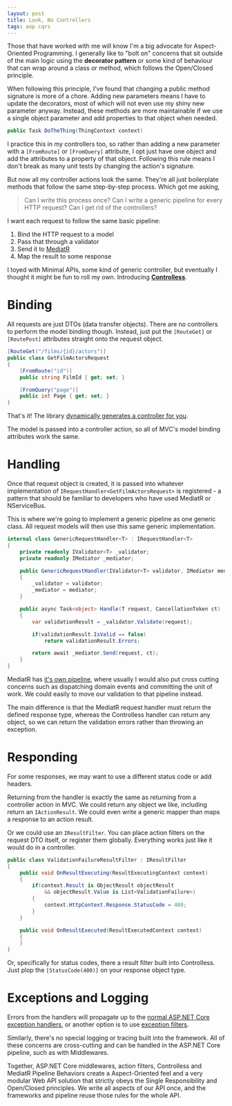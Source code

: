 ```yaml
---
layout: post
title: Look, No Controllers
tags: aop cqrs
---
```


Those that have worked with me will know I'm a big advocate for Aspect-Oriented Programming. I generally like to "bolt on" concerns that sit outside of the main logic using the **decorator pattern** or some kind of behaviour that can wrap around a class or method, which follows the Open/Closed principle.

When following this principle, I've found that changing a public method signature is more of a chore. Adding new parameters means I have to update the decorators, most of which will not even use my shiny new parameter anyway. Instead, these methods are more maintainable if we use a single object parameter and add properties to that object when needed.

```csharp
public Task DoTheThing(ThingContext context)
```

I practice this in my controllers too, so rather than adding a new parameter with a `[FromRoute]` or `[FromQuery]` attribute, I opt just have one object and add the attributes to a property of that object. Following this rule means I don't break as many unit tests by changing the action's signature.

But now all my controller actions look the same. They're all just boilerplate methods that follow the same step-by-step process. Which got me asking,
> Can I write this process once? Can I write a generic pipeline for every HTTP request? Can I get rid of the controllers?

I want each request to follow the same basic pipeline:
1. Bind the HTTP request to a model
2. Pass that through a validator
3. Send it to [MediatR](https://github.com/jbogard/MediatR)
4. Map the result to some response

I toyed with Minimal APIs, some kind of generic controller, but eventually I thought it might be fun to roll my own. Introducing **[Controlless](https://github.com/connellsharp/Controlless)**.

# Binding

All requests are just DTOs (data transfer objects). There are no controllers to perform the model binding though. Instead, just put the `[RouteGet]` or `[RoutePost]` attributes straight onto the request object.

```csharp
[RouteGet("/films/{id}/actors")]
public class GetFilmActorsRequest
{
    [FromRoute("id")]
    public string FilmId { get; set; }

    [FromQuery("page")]
    public int Page { get; set; }
}
```

That's it! The library [dynamically generates a controller for you](https://www.strathweb.com/2018/04/generic-and-dynamically-generated-controllers-in-asp-net-core-mvc/).

The model is passed into a controller action, so all of MVC's model binding attributes work the same.

# Handling

Once that request object is created, it is passed into whatever implementation of `IRequestHandler<GetFilmActorsRequest>` is registered - a pattern that should be familiar to developers who have used MediatR or NServiceBus.

This is where we're going to implement a generic pipeline as one generic class. All request models will then use this same generic implementation.

```csharp
internal class GenericRequestHandler<T> : IRequestHandler<T>
{
    private readonly IValidator<T> _validator;
    private readonly IMediator _mediator;

    public GenericRequestHandler(IValidator<T> validator, IMediator mediator)
    {
        _validator = validator;
        _mediator = mediator;
    }

    public async Task<object> Handle(T request, CancellationToken ct)
    {
        var validationResult = _validator.Validate(request);

        if(validationResult.IsValid == false)
            return validationResult.Errors;

        return await _mediator.Send(request, ct);
    }
}
```

MediatR has [it's own pipeline](https://lostechies.com/jimmybogard/2014/09/09/tackling-cross-cutting-concerns-with-a-mediator-pipeline/), where usually I would also put cross cutting concerns such as dispatching domain events and committing the unit of work. We could easily to move our validation to that pipeline instead.

The main difference is that the MediatR request handler must return the defined response type, whereas the Controlless handler can return any object, so we can return the validation errors rather than throwing an exception.

# Responding

For some responses, we may want to use a different status code or add headers.

Returning from the handler is exactly the same as returning from a controller action in MVC. We could return any object we like, including return an `IActionResult`. We could even write a generic mapper than maps a response to an action result.

Or we could use an `IResultFilter`. You can place action filters on the request DTO itself, or register them globally. Everything works just like it would do in a controller.

```csharp
public class ValidationFailureResultFilter : IResultFilter
{
    public void OnResultExecuting(ResultExecutingContext context)
    {
        if(context.Result is ObjectResult objectResult
            && objectResult.Value is List<ValidationFailure>)
        {
            context.HttpContext.Response.StatusCode = 400;
        }
    }

    public void OnResultExecuted(ResultExecutedContext context)
    {
    }
}
```

Or, specifically for status codes, there a result filter built into Controlless. Just plop the `[StatusCode(400)]` on your response object type.

# Exceptions and Logging

Errors from the handlers will propagate up to the [normal ASP.NET Core exception handlers](https://docs.microsoft.com/en-us/aspnet/core/web-api/handle-errors?view=aspnetcore-5.0), or another option is to use [exception filters](https://docs.microsoft.com/en-us/aspnet/core/mvc/controllers/filters?view=aspnetcore-5.0#exception-filters).

Similarly, there's no special logging or tracing built into the framework. All of these concerns are cross-cutting and can be handled in the ASP.NET Core pipeline, such as with Middlewares.

Together, ASP.NET Core middlewares, action filters, Controlless and MediatR Pipeline Behaviors create a Aspect-Oriented feel and a very modular Web API solution that strictly obeys the Single Responsibility and Open/Closed principles. We write all aspects of our API once, and the frameworks and pipeline reuse those rules for the whole API.